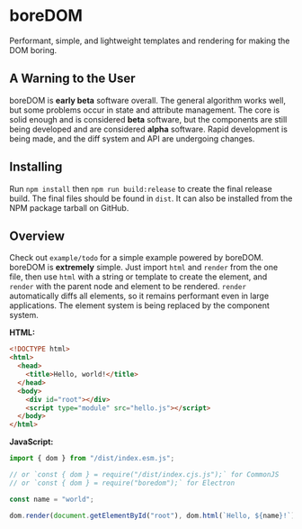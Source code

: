 # boreDOM

Performant, simple, and lightweight templates and rendering for making the DOM boring.

## A Warning to the User

boreDOM is **early beta** software overall. The general algorithm works well, but some problems occur in state and attribute management. The core is solid enough and is considered **beta** software, but the components are still being developed and are considered **alpha** software. Rapid development is being made, and the diff system and API are undergoing changes.

## Installing

Run `npm install` then `npm run build:release` to create the final release build. The final files should be found in `dist`. It can also be installed from the NPM package tarball on GitHub.

## Overview

Check out `example/todo` for a simple example powered by boreDOM. boreDOM is **extremely** simple. Just import `html` and `render` from the one file, then use `html` with a string or template to create the element, and `render` with the parent node and element to be rendered. `render` automatically diffs all elements, so it remains performant even in large applications. The element system is being replaced by the component system.

**HTML:**

```html
<!DOCTYPE html>
<html>
  <head>
    <title>Hello, world!</title>
  </head>
  <body>
    <div id="root"></div>
    <script type="module" src="hello.js"></script>
  </body>
</html>
```

**JavaScript:**

```javascript
import { dom } from "/dist/index.esm.js";

// or `const { dom } = require("/dist/index.cjs.js");` for CommonJS
// or `const { dom } = require("boredom");` for Electron

const name = "world";

dom.render(document.getElementById("root"), dom.html(`Hello, ${name}!`));
```
